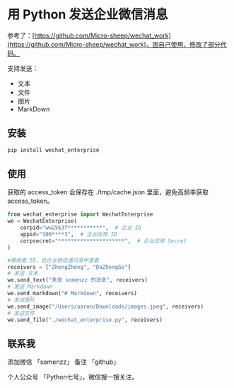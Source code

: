 # 用 Python 发送企业微信消息

参考了：[https://github.com/Micro-sheep/wechat_work](https://github.com/Micro-sheep/wechat_work)，因自己使用，修改了部分代码。

支持发送：
- 文本
- 文件
- 图片
- MarkDown

## 安装
```sh
pip install wechat_enterprise
```

## 使用

获取的 access_token 会保存在 ./tmp/cache.json 里面，避免高频率获取 access_token。

```python
from wechat_enterprise import WechatEnterprise
we = WechatEnterprise(
    corpid="ww2563f***********",  # 企业 ID
    appid="100****3",  # 企业应用 ID
    corpsecret="*********************",  # 企业应用 Secret
)

#接收者 ID，在企业微信通讯录中查看
receivers = ["ZhengZheng", "DaZhengGe"]
# 发送 文本
we.send_text("来息 somenzz 的消息", receivers)
# 发送 Markdown
we.send_markdown("# Markdown", receivers)
# 发送图片
we.send_image("/Users/aaron/Downloads/images.jpeg", receivers)
# 发送文件
we.send_file("./wechat_enterprise.py", receivers)
```
## 联系我

添加微信 「somenzz」 备注 「github」

个人公众号 「Python七号」，微信搜一搜关注。